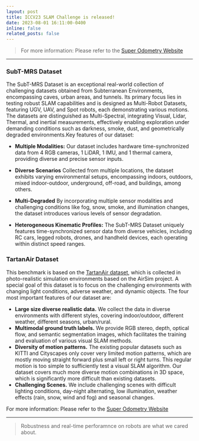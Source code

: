 ```yaml
---
layout: post
title: ICCV23 SLAM Challenge is released! 
date: 2023-08-01 16:11:00-0400
inline: false
related_posts: false
---
```


> For more information:  Please refer to the [Super Odometry Website](https://superodometry.com/datasets) 

***

### **SubT-MRS Dataset**
   The SubT-MRS Dataset is an exceptional real-world collection of challenging datasets obtained from Subterranean Environments, encompassing caves, urban areas, and tunnels. Its primary focus lies in testing robust SLAM capabilities and is designed as Multi-Robot Datasets, featuring UGV, UAV, and Spot robots, each demonstrating various motions. The datasets are distinguished as Multi-Spectral, integrating Visual, Lidar, Thermal, and inertial measurements, effectively enabling exploration under demanding conditions such as darkness, smoke, dust, and geometrically degraded environments.Key features of our dataset:

- **Multiple Modalities:** Our dataset includes hardware time-synchronized data from 4 RGB cameras, 1 LiDAR, 1 IMU, and 1 thermal camera, providing diverse and precise sensor inputs.

- **Diverse Scenarios** Collected from multiple locations, the dataset exhibits varying environmental setups, encompassing indoors, outdoors, mixed indoor-outdoor, underground, off-road, and buildings, among others.

- **Multi-Degraded** By incorporating multiple sensor modalities and challenging conditions like fog, snow, smoke, and illumination changes, the dataset introduces various levels of sensor degradation.

- **Heterogeneous Kinematic Profiles:** The SubT-MRS Dataset uniquely features time-synchronized sensor data from diverse vehicles, including RC cars, legged robots, drones, and handheld devices, each operating within distinct speed ranges.

### **TartanAir Dataset**
   This benchmark is based on the [TartanAir dataset](http://theairlab.org/tartanair-dataset/), which is collected in photo-realistic simulation environments based on the AirSim project. A special goal of this dataset is to focus on the challenging environments with changing light conditions, adverse weather, and dynamic objects. The four most important features of our dataset are:

   - **Large size diverse realistic data.** We collect the data in diverse environments with different styles, covering indoor/outdoor, different weather, different seasons, urban/rural.
   - **Multimodal ground truth labels.** We provide RGB stereo, depth, optical flow, and semantic segmentation images, which facilitates the training and evaluation of various visual SLAM methods. 
   - **Diversity of motion patterns.** The existing popular datasets such as KITTI and Cityscapes only cover very limited motion patterns, which are mostly moving straight forward plus small left or right turns. This regular motion is too simple to sufficiently test a visual SLAM algorithm. Our dataset covers much more diverse motion combinations in 3D space, which is significantly more difficult than existing datasets.
   - **Challenging Scenes.** We include challenging scenes with difficult lighting conditions, day-night alternating, low illumination, weather effects (rain, snow, wind and fog) and seasonal changes.
   
  For more information:  Please refer to the [Super Odometry Website](https://superodometry.com/datasets) 

<!-- #### Hipster list
<ul>
    <li>brunch</li>
    <li>fixie</li>
    <li>raybans</li>
    <li>messenger bag</li>
</ul>

Hoodie Thundercats retro, tote bag 8-bit Godard craft beer gastropub. Truffaut Tumblr taxidermy, raw denim Kickstarter sartorial dreamcatcher. Quinoa chambray slow-carb salvia readymade, bicycle rights 90's yr typewriter selfies letterpress cardigan vegan. -->

***
<!-- 
Pug heirloom High Life vinyl swag, single-origin coffee four dollar toast taxidermy reprehenderit fap distillery master cleanse locavore. Est anim sapiente leggings Brooklyn ea. Thundercats locavore excepteur veniam eiusmod. Raw denim Truffaut Schlitz, migas sapiente Portland VHS twee Bushwick Marfa typewriter retro id keytar. -->

> Robustness and real-time perforamnce on robots are what we cared about.


